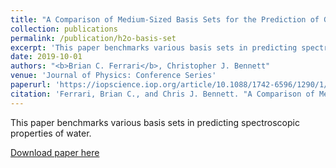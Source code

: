 ```yaml
---
title: "A Comparison of Medium-Sized Basis Sets for the Prediction of Geometries, Vibrational Frequencies, Infrared Intensities and Raman Activities for Water"
collection: publications
permalink: /publication/h2o-basis-set
excerpt: 'This paper benchmarks various basis sets in predicting spectroscopic properties of water'
date: 2019-10-01
authors: "<b>Brian C. Ferrari</b>, Christopher J. Bennett"
venue: 'Journal of Physics: Conference Series'
paperurl: 'https://iopscience.iop.org/article/10.1088/1742-6596/1290/1/012013/meta'
citation: 'Ferrari, Brian C., and Chris J. Bennett. "A Comparison of Medium-Sized Basis Sets for the Prediction of Geometries, Vibrational Frequencies, Infrared Intensities and Raman Activities for Water." Journal of Physics: Conference Series. Vol. 1290. No. 1. IOP Publishing, 2019.'
---
```

This paper benchmarks various basis sets in predicting spectroscopic properties of water.

[Download paper here](https://iopscience.iop.org/article/10.1088/1742-6596/1290/1/012013/meta)
